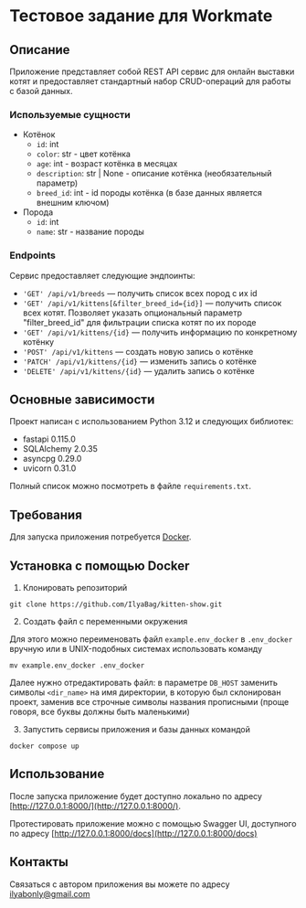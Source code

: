 # Тестовое задание для Workmate

## Описание

Приложение представляет собой REST API сервис для онлайн выставки котят и предоставляет стандартный набор CRUD-операций для работы с базой данных.

### Используемые сущности

- Котёнок
  - `id`: int
  - `color`: str - цвет котёнка
  - `age`: int - возраст котёнка в месяцах
  - `description`: str | None - описание котёнка (необязательный параметр)
  - `breed_id`: int - id породы котёнка (в базе данных является внешним ключом)
- Порода
  - `id`: int
  - `name`: str - название породы

### Endpoints

Сервис предоставляет следующие эндпоинты:

- `'GET' /api/v1/breeds` — получить список всех пород с их id
- `'GET' /api/v1/kittens[&filter_breed_id={id}]` — получить список всех котят. Позволяет указать опциональный параметр "filter_breed_id" для фильтрации списка котят по их породе
- `'GET' /api/v1/kittens/{id}` — получить информацию по конкретному котёнку
- `'POST' /api/v1/kittens` — создать новую запись о котёнке
- `'PATCH' /api/v1/kittens/{id}` — изменить запись о котёнке
- `'DELETE' /api/v1/kittens/{id}` — удалить запись о котёнке

## Основные зависимости

Проект написан с использованием Python 3.12 и следующих библиотек:

- fastapi 0.115.0
- SQLAlchemy 2.0.35
- asyncpg 0.29.0
- uvicorn 0.31.0

Полный список можно посмотреть в файле `requirements.txt`.

## Требования

Для запуска приложения потребуется [Docker](https://www.docker.com/).

## Установка с помощью Docker

1. Клонировать репозиторий

```
git clone https://github.com/IlyaBag/kitten-show.git
```

2. Создать файл с переменными окружения

Для этого можно переименовать файл `example.env_docker` в `.env_docker` вручную или в UNIX-подобных системах использовать команду

```
mv example.env_docker .env_docker
```

Далее нужно отредактировать файл: в параметре `DB_HOST` заменить символы `<dir_name>` на имя директории, в которую был склонирован проект, заменив все строчные символы названия прописными (проще говоря, все буквы должны быть маленькими)

3. Запустить сервисы приложения и базы данных командой

```
docker compose up
```

## Использование

После запуска приложение будет доступно локально по адресу [http://127.0.0.1:8000/](http://127.0.0.1:8000/).

Протестировать приложение можно с помощью Swagger UI, доступного по адресу [http://127.0.0.1:8000/docs](http://127.0.0.1:8000/docs)

## Контакты

Связаться с автором приложения вы можете по адресу [ilyabonly@gmail.com](mailto:ilyabonly@gmail.com)

